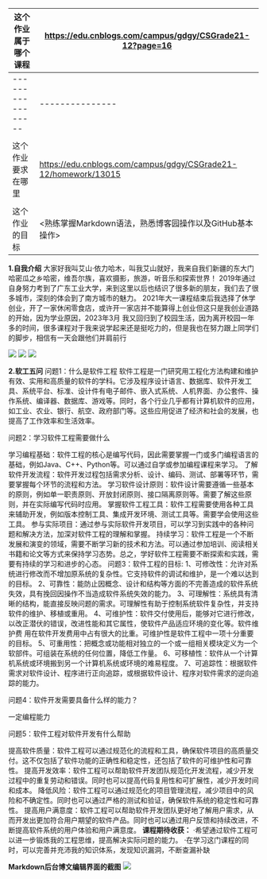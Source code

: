 | 这个作业属于哪个课程        | <https://edu.cnblogs.com/campus/gdgy/CSGrade21-12?page=16>         |
| ----------------- | --------------- |
| ----------------- | --------------- |
|                   |                 |
| 这个作业要求在哪里         | <https://edu.cnblogs.com/campus/gdgy/CSGrade21-12/homework/13015>       |
|                   |                 |
| 这个作业的目标           | <熟练掌握Markdown语法，熟悉博客园操作以及GitHub基本操作>  |

**1.自我介绍**
大家好我叫艾山·依力哈木，叫我艾山就好，我来自我们新疆的东大门哈密瓜之乡哈密，维吾尔族，喜欢摄影，旅游，听音乐和探索世界！
2019年通过自身努力考到了广东工业大学，来到这里以后也结识了很多新的朋友，我们去了很多城市，深刻的体会到了南方城市的魅力。
2021年大一课程结束后我选择了休学创业，开了一家休闲零食店，或许开一家店并不能算得上创业但这只是我创业道路的开始，因为学业原因，2023年3月
我又回归到了校园生活，因为离开校园一年多的时间，很多课程对于我来说学起来还是挺吃力的，但是我也在努力跟上同学们的脚步，相信有一天会跟他们并肩前行

![](https://img2023.cnblogs.com/blog/3275546/202309/3275546-20230924191602461-2064510544.jpg)
![](https://img2023.cnblogs.com/blog/3275546/202309/3275546-20230924191704045-539088499.jpg)
![](https://img2023.cnblogs.com/blog/3275546/202309/3275546-20230924191809758-1532985532.jpg)

**2.软工五问**
问题1：什么是软件工程
软件工程是一门研究用工程化方法构建和维护有效、实用和高质量的软件的学科。它涉及程序设计语言、数据库、软件开发工具、系统平台、标准、设计件有电子邮件、嵌入式系统、人机界面、办公套件、操作系统、编译器、数据库、游戏等。同时，各个行业几乎都有计算机软件的应用，如工业、农业、银行、航空、政府部门等。这些应用促进了经济和社会的发展，也提高了工作效率和生活效率。

问题2：学习软件工程需要做什么

学习编程基础：软件工程的核心是编写代码，因此需要掌握一门或多门编程语言的基础，例如Java、C++、Python等。可以通过自学或参加编程课程来学习。
了解软件开发流程：软件开发过程包括需求分析、设计、编码、测试、部署等环节，需要掌握每个环节的流程和方法。
学习软件设计原则：软件设计需要遵循一些基本的原则，例如单一职责原则、开放封闭原则、接口隔离原则等。需要了解这些原则，并在实际编写代码时应用。
掌握软件工程工具：软件工程需要使用各种工具来辅助开发，例如版本控制工具、集成开发环境、测试工具等。需要学会使用这些工具。
参与实际项目：通过参与实际软件开发项目，可以学习到实践中的各种问题和解决方法，加深对软件工程的理解和掌握。
持续学习：软件工程是一个不断发展和演变的领域，需要不断学习新的技术和方法。可以通过参加培训、阅读相关书籍和论文等方式来保持学习态势。总之，学好软件工程需要不断探索和实践，需要有持续的学习和进步的心态。
问题3：软件工程的目标:
1、可修改性：允许对系统进行修改而不增加原系统的复杂性。它支持软件的调试和维护，是一个难以达到的目标。
2、可靠性：能防止因概念、设计和结构等方面的不完善造成的软件系统失效，具有挽回因操作不当造成软件系统失效的能力。
3、可理解性：系统具有清晰的结构，能直接反映问题的需求。可理解性有助于控制系统软件复杂性，并支持软件的维护、移植或重用。
4、可维护性：软件交付使用后，能够对它进行修改，以改正潜伏的错误，改进性能和其它属性，使软件产品适应环境的变化等。软件维护费
用在软件开发费用中占有很大的比重。可维护性是软件工程中一项十分重要的目标。
5、可重用性：把概念或功能相对独立的一个或一组相关模块定义为一个软部件。可组装在系统的任何位置，降低工作量。
6、可移植性：软件从一个计算机系统或环境搬到另一个计算机系统或环境的难易程度。
7、可追踪性：根据软件需求对软件设计、程序进行正向追踪，或根据软件设计、程序对软件需求的逆向追踪的能力。

问题4：软件开发需要具备什么样的能力？

一定编程能力

问题5：软件工程对软件开发有什么帮助

提高软件质量：软件工程可以通过规范化的流程和工具，确保软件项目的高质量交付。这不仅包括了软件功能的正确性和稳定性，还包括了软件的可维护性和可靠性。
提高开发效率：软件工程可以帮助软件开发团队规范化开发流程，减少开发过程中的重复劳动和错误。同时也可以提高代码复用性和可扩展性，减少开发时间和成本。
降低风险：软件工程可以通过规范化的项目管理流程，减少项目中的风险和不确定性。同时也可以通过严格的测试和验证，确保软件系统的稳定性和可靠性。
提高用户满意度：软件工程可以帮助软件开发团队更好地了解用户需求，从而开发出更加符合用户期望的软件产品。同时也可以通过用户反馈和持续改进，不断提高软件系统的用户体验和用户满意度。
**课程期待收获：**
·希望通过软件工程可以进一步锻炼我的工程思维，提高解决实际问题的能力。
·在学习这门课程的同时，可以完善并充沛我的知识体系，发现知识漏洞，不断查漏补缺

**Markdown后台博文编辑界面的截图**
![](https://img2023.cnblogs.com/blog/3275546/202309/3275546-20230924192458890-738588197.png)
